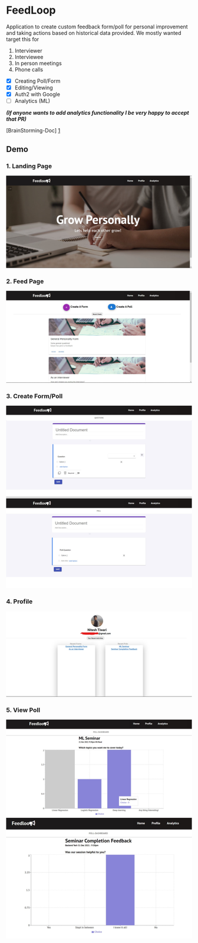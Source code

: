 # FeedLoop

Application to create custom feedback form/poll for personal
improvement and taking actions based on historical data provided.
We mostly wanted target this for

1. Interviewer
2. Interviewee
3. In person meetings
4. Phone calls

- [x] Creating Poll/Form 
- [X] Editing/Viewing
- [X] Auth2 with Google
- [ ] Analytics (ML)

***(If anyone wants to add analytics functionality I be very happy to accept that PR)***

[BrainStorming-Doc] [1]

## Demo

### 1. Landing Page 

![Landing](img/landing.jpg)

### 2. Feed Page
![Feed](img/feed.jpg)

### 3. Create Form/Poll
![CreateForm](img/createForm.jpg)
![CreatePoll](img/createPoll.jpg)

### 4. Profile
![Profile](img/profile.jpg)

### 5. View Poll
![PollView](img/PollView.jpg)
![PollView2](img/PollView2.jpg)

[1]: https://docs.google.com/document/d/1G9zst4AgOYR13vBQNpGcKgE_avX-yEcpXnEIidzDHQ0/edit?usp=sharing